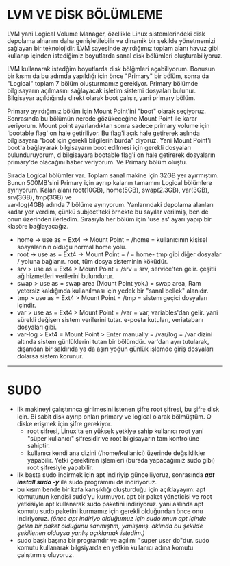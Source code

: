 # LVM VE DİSK  BÖLÜMLEME 

LVM yani Logical Volume Manager, özellikle Linux sistemlerindeki disk depolama alnanını daha genişletilebilir ve dinamik  bir şekilde yönetmemizi sağlayan bir teknolojidir. LVM sayesinde ayırdığımız toplam alanı havuz gibi kullanıp içinden 
istediğimiz boyutlarda sanal disk bölümleri oluşturabiliyoruz. 

LVM kullanarak istedğim boyutlarda disk bölğmleri açabiliyorum. Bonusun bir kısmı da bu adımda yapıldığı için önce "Primary" bir bölüm, sonra da "Logical" toplam 7 bölüm oluşturmamız gerekiyor. 
Primary bölümde bilgisayarın açılmasını sağlayacak işletim sistemi dosyaları bulunur. Bilgisayar açıldığında direkt olarak boot çalışır, yani primary bölüm.

Primary ayırdığımız bölüm için Mount Point'ini "boot" olarak seçiyoruz.  Sonrasında bu bölümün nerede gözükeceğine Mount Point ile karar veriyorum. Mount point ayarlandıktan sonra sadece primary volume için 'bootable flag' on hale 
getiriliyor. Bu flag'i açık hale getirerek aslında bilgisayara "boot için gerekli bilgilerin burda" diyoruz. Yani  Mount Point'i boot'a bağlayarak bilgisayarın boot edilmesi için gerekli dosyaları bulunduruyorum, d bilgisayara bootable 
flag'i on hale getirerek dosyaların primary'de olacağını haber veriyorum. Ve Primary bölüm oluştu.

Sırada Logical bölümler var. Toplam sanal makine için 32GB yer ayırmıştım. Bunun 500MB'sini Primary için ayrııp kalanın tamamını Logical bölümlere ayırıyorum. Kalan alanı root(10GB), home(5GB), swap(2.3GB), var(3GB), srv(3GB), tmp(3GB) ve  
var-log(4GB) adında 7 bölüme ayırıyorum. Yanlarındaki depolama alanları kadar yer verdim, çünkü subject'teki örnekte bu sayılar verilmiş, ben de onun üzerinden ilerledim. Sırasıyla her bölüm için 'use as' ayarı yapıp bir klasöre bağlayacağız.

* home -> use as = Ext4 -> Mount Point = /home                = kullanıcının kişisel soayalarının olduğu normal home yolu. 
* root -> use as = Ext4 -> Mount Point = /                    = home- tmp gibi diğer dosyalar / yoluna bağlanır. root, tüm dosya sisteminin köküdür.
* srv > use as = Ext4 > Mount Point = /srv                    = srv, service'ten gelir. çeşitli ağ hizmetleri verilerini bulundurur.
* swap > use as = swap area (Mount Point yok.)                = swap area, Ram yetersiz kaldığında kullanılması için yedek bir "sanal bellek" alanıdır.  
* tmp > use as = Ext4 > Mount Point = /tmp                    = sistem geçici dosyaları içindir. 
* var > use as = Ext4 > Mount Point = /var                    = var,  variables'dan gelir. yani sürekli değişen sistem verilerini tutar. e-posta kutuları, veriatabanı dosyaları gibi. 
* var-log > Ext4 = Mount Point > Enter manually = /var/log    = /var dizini altında sistem günlüklerini tutan bir bölümdür. var'dan ayrı tutularak, dışarıdan bir saldırıda ya da aşırı yoğun günlük işlemde giriş dosyaları dolarsa sistem korunur.

----------------------------------------------------------------------------------------------------------------------------------------------------------------------------------------------------------------------------------------------------
# SUDO 
- ilk makineyi çalıştırınca girilmesini istenen şifre root şifresi, bu şifre disk için. Bi sabit disk ayırıp onları primary ve logical olarak bölmüştüm. O diske erişmek için şifre gerekiyor.
    * root şifresi, Linux'ta en yüksek yetkiye sahip kullanıcı root yani "süper kullanıcı" şifresidir ve root bilgisayarın tam kontrolüne sahiptir.
    * kullanıcı kendi ana dizini (/home/kullanici) üzerinde değşiklikler yapabilir. Yetki gerektiren işlemleri (burada yapacağımız sudo gibi) root şifresiyle yapabilir.
- ilk başta sudo indirmek için apt indiriyip güncelliyoruz,  sonrasında _**apt install sudo -y**_ ile sudo programını da indiriyoruz.
- bu kısım bende bir kafa karışıklığı oluşturduğu için açıklayayım: apt komutunun kendisi sudo'yu kurmuyor. apt bir paket yöneticisi ve root yetkisiyle apt kullanarak sudo paketini indiriyoruz. yani aslında apt komutu sudo paketini kurmamız
için gerekli olduğundan önce onu indiriyoruz. _(önce apt indiriyo olduğumuz için sudo'nnun apt içinde gelen bir paket olduğunu sanmıştım, yanlışmış. aklında bu şekilde şekillenen olduysa yanlış açıklamak istedim.)_
- sudo başlı başına bir programdır ve açılımı "super user do"dur. sudo komutu kullanarak bilgsiyarda en yetkin kullanıcı adına komutu çalıştırmış oluyoruz.
